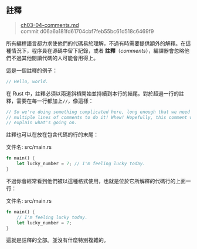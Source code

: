 ## 註釋

> [ch03-04-comments.md](https://github.com/rust-lang/book/blob/master/second-edition/src/ch03-04-comments.md)
> <br>
> commit d06a6a181fd61704cbf7feb55bc61d518c6469f9

所有編程語言都力求使他們的代碼易於理解，不過有時需要提供額外的解釋。在這種情況下，程序員在源碼中留下記錄，或者 **註釋**（*comments*），編譯器會忽略他們不過其他閱讀代碼的人可能會用得上。

這是一個註釋的例子：

```rust
// Hello, world.
```

在 Rust 中，註釋必須以兩道斜槓開始並持續到本行的結尾。對於超過一行的註釋，需要在每一行都加上`//`，像這樣：

```rust
// So we're doing something complicated here, long enough that we need
// multiple lines of comments to do it! Whew! Hopefully, this comment will
// explain what's going on.
```

註釋也可以在放在包含代碼的行的末尾：

<span class="filename">文件名: src/main.rs</span>

```rust
fn main() {
    let lucky_number = 7; // I'm feeling lucky today.
}
```

不過你會經常看到他們被以這種格式使用，也就是位於它所解釋的代碼行的上面一行：

<span class="filename">文件名: src/main.rs</span>

```rust
fn main() {
    // I'm feeling lucky today.
    let lucky_number = 7;
}
```

這就是註釋的全部。並沒有什麼特別複雜的。